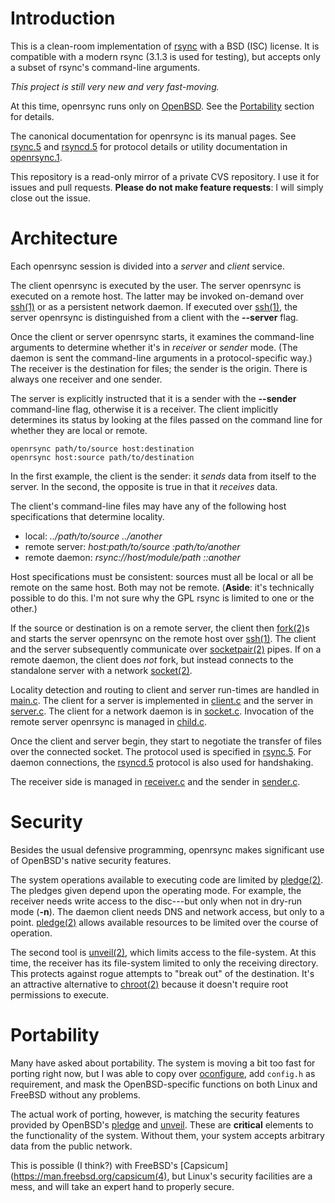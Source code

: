 # Introduction

This is a clean-room implementation of [rsync](https://rsync.samba.org/)
with a BSD (ISC) license.  It is compatible with a modern rsync (3.1.3
is used for testing), but accepts only a subset of rsync's command-line
arguments.

*This project is still very new and very fast-moving.*

At this time, openrsync runs only on [OpenBSD](https://www.openbsd.org).
See the [Portability](#Portability) section for details.

The canonical documentation for openrsync is its manual pages.
See
[rsync.5](https://github.com/kristapsdz/openrsync/blob/master/rsync.5)
and
[rsyncd.5](https://github.com/kristapsdz/openrsync/blob/master/rsyncd.5)
for protocol details or utility documentation in
[openrsync.1](https://github.com/kristapsdz/openrsync/blob/master/openrsync.1).

This repository is a read-only mirror of a private CVS repository.  I
use it for issues and pull requests.  **Please do not make feature
requests**: I will simply close out the issue.

# Architecture

Each openrsync session is divided into a *server* and *client* service.

The client openrsync is executed by the user.
The server openrsync is executed on a remote host.
The latter may be invoked on-demand over
[ssh(1)](https://man.openbsd.org/ssh.1) or as a persistent network
daemon.
If executed over [ssh(1)](https://man.openbsd.org/ssh.1), the server
openrsync is distinguished from a client with the **--server** flag.

Once the client or server openrsync starts, it examines the command-line
arguments to determine whether it's in *receiver* or *sender* mode.
(The daemon is sent the command-line arguments in a protocol-specific
way.)
The receiver is the destination for files; the sender is the origin.
There is always one receiver and one sender.

The server is explicitly instructed that it is a sender with the
**--sender** command-line flag, otherwise it is a receiver.
The client implicitly determines its status by looking at the files
passed on the command line for whether they are local or remote.

```
openrsync path/to/source host:destination
openrsync host:source path/to/destination
```

In the first example, the client is the sender: it *sends* data from
itself to the server.
In the second, the opposite is true in that it *receives* data.

The client's command-line files may have any of the following host
specifications that determine locality.

- local: *../path/to/source ../another*
- remote server: *host:path/to/source :path/to/another*
- remote daemon: *rsync://host/module/path ::another*

Host specifications must be consistent: sources must all be local or all
be remote on the same host.  Both may not be remote.  (**Aside**: it's
technically possible to do this.  I'm not sure why the GPL rsync is
limited to one or the other.)

If the source or destination is on a remote server, the client then
[fork(2)](https://man.openbsd.org/fork.2)s and starts the server
openrsync on the remote host over
[ssh(1)](https://man.openbsd.org/ssh.1).
The client and the server subsequently communicate over
[socketpair(2)](https://man.openbsd.org/socketpair.2) pipes.
If on a remote daemon, the client does *not* fork, but instead connects
to the standalone server with a network
[socket(2)](https://man.openbsd.org/socket.2).

Locality detection and routing to client and server run-times are
handled in
[main.c](https://github.com/kristapsdz/openrsync/blob/master/main.c).
The client for a server is implemented in
[client.c](https://github.com/kristapsdz/openrsync/blob/master/client.c)
and the server in
[server.c](https://github.com/kristapsdz/openrsync/blob/master/server.c).
The client for a network daemon is in
[socket.c](https://github.com/kristapsdz/openrsync/blob/master/socket.c).
Invocation of the remote server openrsync is managed in
[child.c](https://github.com/kristapsdz/openrsync/blob/master/child.c).

Once the client and server begin, they start to negotiate the transfer
of files over the connected socket.
The protocol used is specified in
[rsync.5](https://github.com/kristapsdz/openrsync/blob/master/rsync.5).
For daemon connections, the
[rsyncd.5](https://github.com/kristapsdz/openrsync/blob/master/rsyncd.5)
protocol is also used for handshaking.

The receiver side is managed in
[receiver.c](https://github.com/kristapsdz/openrsync/blob/master/receiver.c)
and the sender in
[sender.c](https://github.com/kristapsdz/openrsync/blob/master/sender.c).

# Security

Besides the usual defensive programming, openrsync makes significant use
of OpenBSD's native security features.

The system operations available to executing code are limited by
[pledge(2)](https://man.openbsd.org/pledge.2).
The pledges given depend upon the operating mode.
For example, the receiver needs write access to the disc---but only when
not in dry-run mode (**-n**).
The daemon client needs DNS and network access, but only to a point.
[pledge(2)](https://man.openbsd.org/pledge.2) allows available resources
to be limited over the course of operation.

The second tool is [unveil(2)](https://man.openbsd.org/unveil.2), which
limits access to the file-system.
At this time, the receiver has its file-system limited to only the
receiving directory.
This protects against rogue attempts to "break out" of the destination.
It's an attractive alternative to
[chroot(2)](https://man.openbsd.org/chroot.2) because it doesn't require
root permissions to execute.

# Portability

Many have asked about portability.
The system is moving a bit too fast for porting right now, but I was
able to copy over
[oconfigure](https://github.com/kristapsdz/oconfigure), add `config.h`
as requirement, and mask the OpenBSD-specific functions on both Linux
and FreeBSD without any problems.

The actual work of porting, however, is matching the security features
provided by OpenBSD's [pledge](https://man.openbsd.org/pledge.2) and
[unveil](https://man.openbsd.org/unveil.2).
These are **critical** elements to the functionality of the system.
Without them, your system accepts arbitrary data from the public
network.

This is possible (I think?) with FreeBSD's
[Capsicum](https://man.freebsd.org/capsicum(4), but Linux's security
facilities are a mess, and will take an expert hand to properly secure.
